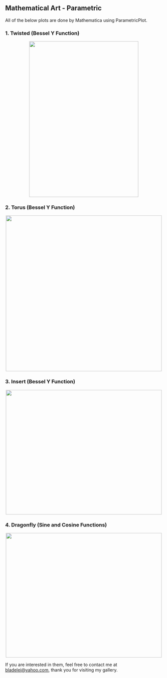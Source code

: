 ## Mathematical Art - Parametric
All of the below plots are done by Mathematica using ParametricPlot.

### 1. Twisted (Bessel Y Function)
<p align="center"><img src= "https://user-images.githubusercontent.com/66701331/183236753-db570d86-c3eb-43a2-a8e9-915ad897ffe3.png" width="350" height="500" ></p>



### 2. Torus (Bessel Y Function)
<p align="center"><img src= "https://user-images.githubusercontent.com/66701331/183236671-80d70994-f625-4b91-a2e6-dffd142ede37.png" width="500" height="500" ></p>


### 3. Insert (Bessel Y Function)
<p align="center"><img src= "https://user-images.githubusercontent.com/66701331/183236813-874f129d-4ab0-474c-86ee-c80502720098.png"  width="500" height="400" ></p>


### 4. Dragonfly (Sine and Cosine Functions)
<p align="center"><img src= "https://user-images.githubusercontent.com/66701331/182757370-05be6869-605d-4240-80cc-f12251d2dc82.png"  width="500" height="400" ></p>




If you are interested in them, feel free to contact me at bladelei@yahoo.com, thank you for visiting my gallery.
